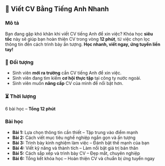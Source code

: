 ## 📌 Viết CV Bằng Tiếng Anh Nhanh  

### Mô tả  
Bạn đang gặp khó khăn khi viết CV tiếng Anh để xin việc? Khóa học **siêu tốc** này sẽ giúp bạn hoàn thiện CV trong vòng **12 phút**, từ việc chọn lọc thông tin đến cách trình bày ấn tượng. **Học nhanh, viết ngay, ứng tuyển liền tay!**  

### 🎯 Đối tượng  
- Sinh viên **mới ra trường** cần CV tiếng Anh để xin việc.  
- Sinh viên đang tìm kiếm **cơ hội thực tập** tại công ty nước ngoài.  
- Sinh viên muốn **nâng cấp** CV của mình để nổi bật hơn.  

### ⏳ Thời lượng  
6 bài học – **Tổng 12 phút**  

### Bài học  
- **Bài 1:** Lựa chọn thông tin cần thiết – Tập trung vào điểm mạnh  
- **Bài 2:** Cách viết mục tiêu nghề nghiệp ngắn gọn và ấn tượng  
- **Bài 3:** Trình bày kinh nghiệm làm việc – Đánh bật thế mạnh của bạn  
- **Bài 4:** Viết kỹ năng và thành tích – Làm nổi bật giá trị bản thân  
- **Bài 5:** Cách sắp xếp và trình bày CV – Đẹp mắt, chuyên nghiệp  
- **Bài 6:** Tổng kết khóa học – Hoàn thiện CV và chuẩn bị ứng tuyển ngay